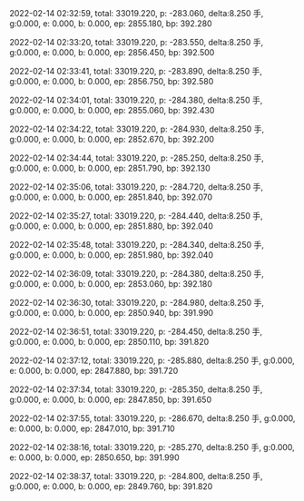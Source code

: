 2022-02-14 02:32:59, total: 33019.220, p: -283.060, delta:8.250 手, g:0.000, e: 0.000, b: 0.000, ep: 2855.180, bp: 392.280

2022-02-14 02:33:20, total: 33019.220, p: -283.550, delta:8.250 手, g:0.000, e: 0.000, b: 0.000, ep: 2856.450, bp: 392.500

2022-02-14 02:33:41, total: 33019.220, p: -283.890, delta:8.250 手, g:0.000, e: 0.000, b: 0.000, ep: 2856.750, bp: 392.580

2022-02-14 02:34:01, total: 33019.220, p: -284.380, delta:8.250 手, g:0.000, e: 0.000, b: 0.000, ep: 2855.060, bp: 392.430

2022-02-14 02:34:22, total: 33019.220, p: -284.930, delta:8.250 手, g:0.000, e: 0.000, b: 0.000, ep: 2852.670, bp: 392.200

2022-02-14 02:34:44, total: 33019.220, p: -285.250, delta:8.250 手, g:0.000, e: 0.000, b: 0.000, ep: 2851.790, bp: 392.130

2022-02-14 02:35:06, total: 33019.220, p: -284.720, delta:8.250 手, g:0.000, e: 0.000, b: 0.000, ep: 2851.840, bp: 392.070

2022-02-14 02:35:27, total: 33019.220, p: -284.440, delta:8.250 手, g:0.000, e: 0.000, b: 0.000, ep: 2851.880, bp: 392.040

2022-02-14 02:35:48, total: 33019.220, p: -284.340, delta:8.250 手, g:0.000, e: 0.000, b: 0.000, ep: 2851.980, bp: 392.040

2022-02-14 02:36:09, total: 33019.220, p: -284.380, delta:8.250 手, g:0.000, e: 0.000, b: 0.000, ep: 2853.060, bp: 392.180

2022-02-14 02:36:30, total: 33019.220, p: -284.980, delta:8.250 手, g:0.000, e: 0.000, b: 0.000, ep: 2850.940, bp: 391.990

2022-02-14 02:36:51, total: 33019.220, p: -284.450, delta:8.250 手, g:0.000, e: 0.000, b: 0.000, ep: 2850.110, bp: 391.820

2022-02-14 02:37:12, total: 33019.220, p: -285.880, delta:8.250 手, g:0.000, e: 0.000, b: 0.000, ep: 2847.880, bp: 391.720

2022-02-14 02:37:34, total: 33019.220, p: -285.350, delta:8.250 手, g:0.000, e: 0.000, b: 0.000, ep: 2847.850, bp: 391.650

2022-02-14 02:37:55, total: 33019.220, p: -286.670, delta:8.250 手, g:0.000, e: 0.000, b: 0.000, ep: 2847.010, bp: 391.710

2022-02-14 02:38:16, total: 33019.220, p: -285.270, delta:8.250 手, g:0.000, e: 0.000, b: 0.000, ep: 2850.650, bp: 391.990

2022-02-14 02:38:37, total: 33019.220, p: -284.800, delta:8.250 手, g:0.000, e: 0.000, b: 0.000, ep: 2849.760, bp: 391.820